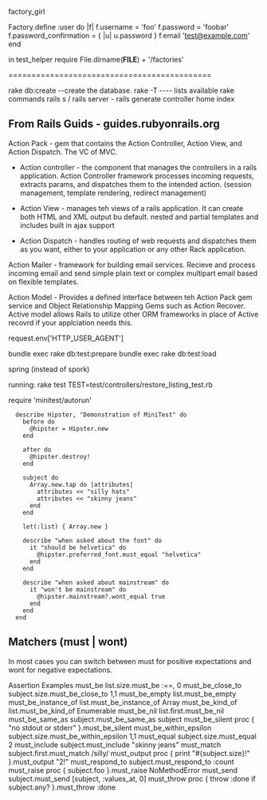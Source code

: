 factory_girl

Factory.define :user do |f|
  f.username = 'foo'
  f.password = 'foobar'
  f.password_confirmation = { |u| u.password }
  f.email 'test@example.com'
end

in test_helper
require File.dirname(__FILE__) + '/factories'


============================================








rake db:create --create the database.
rake -T   ---- lists available rake commands
rails s / rails server - 
rails generate controller home index


From Rails Guids - guides.rubyonrails.org
----------------
Action Pack - gem that contains the Action Controller, Action View, and
Action Dispatch.  The VC of MVC.

- Action controller - the component that manages the controllers in a
  rails application.  Action Controller framework processes incoming
requests, extracts params, and dispatches them to the intended action.
(session management, template rendering, redirect management)

- Action View - manages teh views of a rails application.  It can create
  both HTML and XML output bu default. nested and partial templates and
includes built in ajax support

- Action Dispatch - handles routing of web requests and dispatches them
  as you want, either to your application or any other Rack application.

Action Mailer - framework for building email services.  Recieve and
process incoming email and send simple plain text or complex multipart
email based on flexible templates.

Action Model - Provides a defined interface between teh Action Pack gem
service and Object Relationship Mapping Gems such as Action Recover.
Active model allows Rails to utilize other ORM frameworks in place of
Active recovrd if your applciation needs this.























  request.env['HTTP_USER_AGENT'] 

bundle exec rake db:test:prepare
bundle exec rake db:test:load



spring (instead of spork)



running:
rake test TEST=test/controllers/restore_listing_test.rb



require 'minitest/autorun'

```
  describe Hipster, "Demonstration of MiniTest" do
    before do
      @hipster = Hipster.new
    end

    after do
      @hipster.destroy!
    end

    subject do
      Array.new.tap do |attributes|
        attributes << "silly hats"
        attributes << "skinny jeans"
      end
    end

    let(:list) { Array.new }

    describe "when asked about the font" do
      it "should be helvetica" do
        @hipster.preferred_font.must_equal "helvetica"
      end
    end

    describe "when asked about mainstream" do
      it "won't be mainstream" do
        @hipster.mainstream?.wont_equal true
      end
    end
  end
```

Matchers (must | wont)
----------------------

In most cases you can switch between must for positive expectations and wont for negative expectations.

Assertion Examples
must_be list.size.must_be :==, 0
must_be_close_to  subject.size.must_be_close_to 1,1
must_be_empty list.must_be_empty
must_be_instance_of list.must_be_instance_of Array
must_be_kind_of list.must_be_kind_of Enumerable
must_be_nil list.first.must_be_nil
must_be_same_as subject.must_be_same_as subject
must_be_silent  proc { "no stdout or stderr" }.must_be_silent
must_be_within_epsilon  subject.size.must_be_within_epsilon 1,1
must_equal  subject.size.must_equal 2
must_include  subject.must_include "skinny jeans"
must_match  subject.first.must_match /silly/
must_output proc { print "#{subject.size}!" }.must_output "2!"
must_respond_to subject.must_respond_to :count
must_raise  proc { subject.foo }.must_raise NoMethodError
must_send subject.must_send [subject, :values_at, 0]
must_throw  proc { throw :done if subject.any? }.must_throw :done
